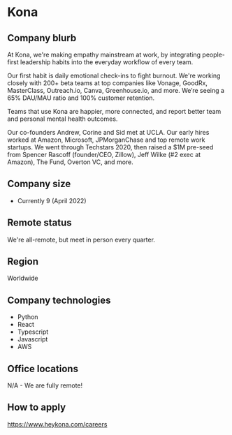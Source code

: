 # Kona

## Company blurb

At Kona, we're making empathy mainstream at work, by integrating people-first leadership habits into the everyday workflow of every team.

Our first habit is daily emotional check-ins to fight burnout. We're working closely with 200+ beta teams at top companies like Vonage, GoodRx, MasterClass, Outreach.io, Canva, Greenhouse.io, and more. We’re seeing a 65% DAU/MAU ratio and 100% customer retention.

Teams that use Kona are happier, more connected, and report better team and personal mental health outcomes.

Our co-founders Andrew, Corine and Sid met at UCLA. Our early hires worked at Amazon, Microsoft, JPMorganChase and top remote work startups. We went through Techstars 2020, then raised a $1M pre-seed from Spencer Rascoff (founder/CEO, Zillow), Jeff Wilke (#2 exec at Amazon), The Fund, Overton VC, and more.

## Company size

+ Currently 9 (April 2022)

## Remote status

We're all-remote, but meet in person every quarter.

## Region

Worldwide

## Company technologies

+ Python
+ React
+ Typescript
+ Javascript
+ AWS

## Office locations

N/A - We are fully remote!

## How to apply

https://www.heykona.com/careers